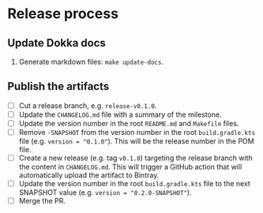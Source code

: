 # Release process

## Update Dokka docs

1. Generate markdown files: `make update-docs`.

## Publish the artifacts

- [ ] Cut a release branch, e.g. `release-v0.1.0`.
- [ ] Update the `CHANGELOG.md` file with a summary of the milestone. 
- [ ] Update the version number in the root `README.md` and `Makefile` files.
- [ ] Remove `-SNAPSHOT` from the version number in the root `build.gradle.kts` file (e.g. `version = "0.1.0"`). This will be the release number in the POM file.
- [ ] Create a new release (e.g. tag `v0.1.0`) targeting the release branch with the content in `CHANGELOG.md`. This will trigger a GitHub action that will automatically upload the artifact to Bintray.
- [ ] Update the version number in the root `build.gradle.kts` file to the next SNAPSHOT value (e.g. `version = "0.2.0-SNAPSHOT"`).
- [ ] Merge the PR.
